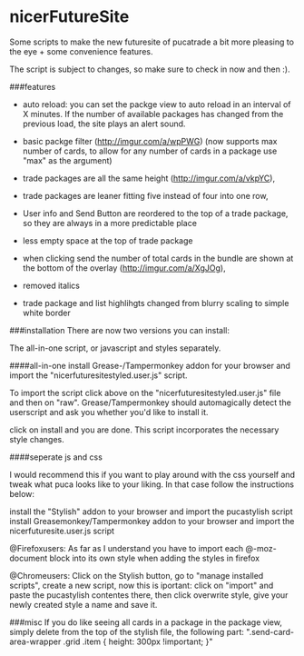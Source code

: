 # nicerFutureSite

Some scripts to make the new futuresite of pucatrade a bit more pleasing to the eye + some convenience features. 

The script is subject to changes, so make sure to check in now and then :). 

###features
- auto reload: you can set the packge view to auto reload in an interval of X minutes. If the number of available packages has changed from the previous load, the site plays an alert sound. 

- basic packge filter (http://imgur.com/a/wpPWG) (now supports max number of cards, to allow for any number of cards in a package use "max" as the argument)

- trade packages are all the same height (http://imgur.com/a/vkpYC),

- trade packages are leaner fitting five instead of four into one row,

- User info and Send Button are reordered to the top of a trade package, so they are always in a more predictable place

- less empty space at the top of trade package

- when clicking send the number of total cards in the bundle are shown at the bottom of the overlay (http://imgur.com/a/XgJOg), 

- removed italics 

- trade package and list highlihgts changed from blurry scaling to simple white border

###installation
There are now two versions you can install:

The all-in-one script, or javascript and styles separately.

####all-in-one
install Grease-/Tampermonkey addon for your browser and import the "nicerfuturesitestyled.user.js" script. 

To import the script click above on the "nicerfuturesitestyled.user.js" file and then on "raw". Grease/Tampermonkey should automagically detect the userscript and ask you whether you'd like to install it. 

click on install and you are done. This script incorporates the necessary style changes.

####seperate js and css

I would recommend this if you want to play around with the css yourself and tweak what puca looks like to your liking. In that case follow the instructions below:

install the "Stylish" addon to your browser and import the pucastylish script
install Greasemonkey/Tampermonkey addon to your browser and import the nicerfuturesite.user.js script

@Firefoxusers: As far as I understand you have to import each @-moz-document block into its own style when adding the styles in firefox

@Chromeusers: Click on the Stylish button, go to "manage installed scripts", create a new script, now this is iportant: click on "import" and paste the pucastylish contentes there, then click overwrite style, give your newly created style a name and save it.

###misc
If you do like seeing all cards in a package in the package view, simply delete from the top of the stylish file, the following part:
    ".send-card-area-wrapper .grid .item {
    height: 300px !important;
    }"
